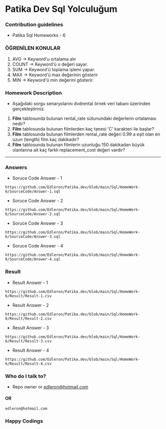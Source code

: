 # Patika Dev Sql Yolculuğum

### Contribution guidelines

* Patika Sql Homeworks - 6

### ÖĞRENİLEN KONULAR
1. AVG -> Keyword'u ortalama alır
2. COUNT -> Keyword'ü o değeri sayar.
3. SUM -> Keyword'ü toplama işlemi yapar.
4. MAX -> Keyword'ü max değerinin gösterir
5. MIN -> Keyword'ü min değerini gösterir.

### Homework Description

* Aşağıdaki sorgu senaryolarını dvdrental örnek veri tabanı üzerinden gerçekleştiriniz.

1. **Film** tablosunda bulunan rental_rate sütunundaki değerlerin ortalaması nedir?
2. **Film** tablosunda bulunan filmlerden kaç tanesi 'C' karakteri ile başlar?
3. **Film** tablosunda bulunan filmlerden rental_rate değeri 0.99 a eşit olan en uzun (length) film kaç dakikadır?
4. **Film** tablosunda bulunan filmlerin uzunluğu 150 dakikadan büyük olanlarına ait kaç farklı replacement_cost değeri vardır?

------

### Answers

* Soruce Code Answer - 1
```
https://github.com/Edleron/Patika.dev/blob/main/Sql/HomeWork-6/SourceCode/Answer-1.sql
```

* Soruce Code Answer - 2
```
https://github.com/Edleron/Patika.dev/blob/main/Sql/HomeWork-6/SourceCode/Answer-2.sql
```

* Soruce Code Answer - 3
```
https://github.com/Edleron/Patika.dev/blob/main/Sql/HomeWork-6/SourceCode/Answer-3.sql
```

* Soruce Code Answer - 4
```
https://github.com/Edleron/Patika.dev/blob/main/Sql/HomeWork-6/SourceCode/Answer-4.sql
```


### Result

* Result Answer - 1
```
https://github.com/Edleron/Patika.dev/blob/main/Sql/HomeWork-6/Result/Result-1.csv
```

* Result Answer - 2
```
https://github.com/Edleron/Patika.dev/blob/main/Sql/HomeWork-6/Result/Result-2.csv
```

* Result Answer - 3
```
https://github.com/Edleron/Patika.dev/blob/main/Sql/HomeWork-6/Result/Result-3.csv
```

* Result Answer - 4
```
https://github.com/Edleron/Patika.dev/blob/main/Sql/HomeWork-6/Result/Result-4.csv
```

### Who do I talk to?

* Repo owner or edleron@hotmail.com

#### OR 
``` 
edleron@hotmail.com 
```

### Happy Codings